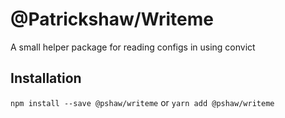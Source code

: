 # @Patrickshaw/Writeme

A small helper package for reading configs in using convict

## Installation

`npm install --save @pshaw/writeme`
or
`yarn add @pshaw/writeme`

